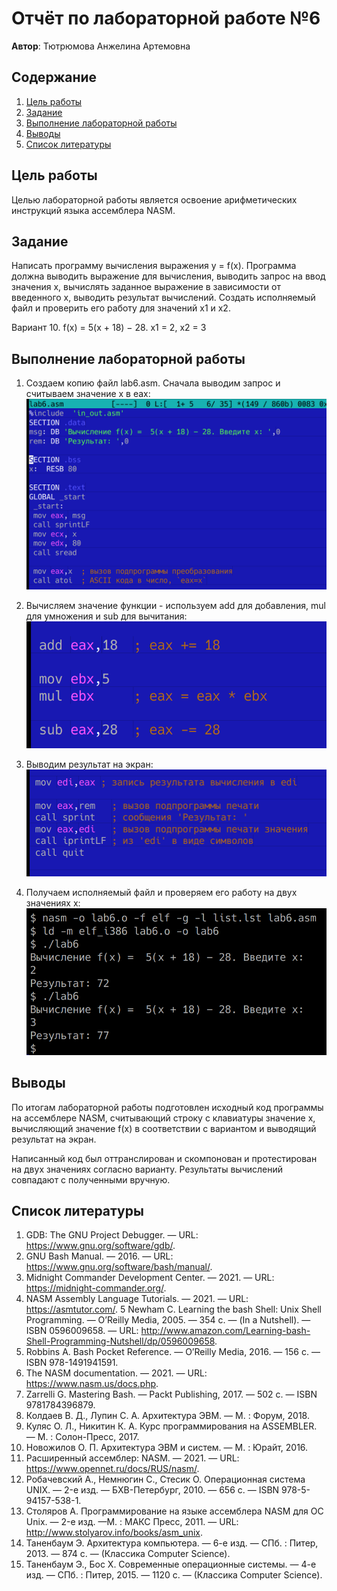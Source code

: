 
# Отчёт по лабораторной работе №6

**Автор**: Тютрюмова Анжелина Артемовна

## Содержание

1. [Цель работы](#цель-работы)
2. [Задание](#задание)
3. [Выполнение лабораторной работы](#выполнение-лабораторной-работы)
4. [Выводы](#выводы)
5. [Список литературы](#список-литературы)

## Цель работы

Целью лабораторной работы является освоение арифметических инструкций языка ассемблера NASM.

## Задание

Написать программу вычисления выражения y = f(x). Программа должна выводить выражение для вычисления, выводить запрос на ввод значения x, вычислять заданное выражение в зависимости от введенного x,
выводить результат вычислений. Создать исполняемый файл и проверить его работу для значений x1 и x2.

Вариант 10. f(x) =  5(x + 18) − 28. x1 = 2, x2 = 3

## Выполнение лабораторной работы

1. Создаем копию файл lab6.asm. Сначала выводим запрос и считываем значение x в eax:
  ![](./images/1.png)

2. Вычисляем значение функции - используем add для добавления, mul для умножения и sub для вычитания:
  ![](./images/2.png)

3. Выводим результат на экран:
  ![](./images/3.png)

4. Получaем исполняемый файл и проверяем его работу на двух значениях x:
  ![](./images/4.png)


## Выводы

По итогам лабораторной работы подготовлен исходный код программы на ассемблере NASM, считывающий строку с клавиатуры значение x, вычисляющий значение f(x) в соответствии с вариантом и выводящий результат на экран.

Написанный код был оттранслирован и скомпонован и протестирован на двух значениях согласно варианту. Результаты вычислений совпадают с полученными вручную.

## Список литературы

1. GDB: The GNU Project Debugger. — URL: https://www.gnu.org/software/gdb/.
2. GNU Bash Manual. — 2016. — URL: https://www.gnu.org/software/bash/manual/.
3. Midnight Commander Development Center. — 2021. — URL: https://midnight-commander.org/.
4. NASM Assembly Language Tutorials. — 2021. — URL: https://asmtutor.com/.
5 Newham C. Learning the bash Shell: Unix Shell Programming. — O’Reilly Media, 2005. — 354 с. — (In a Nutshell). — ISBN 0596009658. — URL: http://www.amazon.com/Learning-bash-Shell-Programming-Nutshell/dp/0596009658.
6. Robbins A. Bash Pocket Reference. — O’Reilly Media, 2016. — 156 с. — ISBN 978-1491941591.
7. The NASM documentation. — 2021. — URL: https://www.nasm.us/docs.php.
8. Zarrelli G. Mastering Bash. — Packt Publishing, 2017. — 502 с. — ISBN 9781784396879.
9. Колдаев В. Д., Лупин С. А. Архитектура ЭВМ. — М. : Форум, 2018.
10. Куляс О. Л., Никитин К. А. Курс программирования на ASSEMBLER. — М. : Солон-Пресс, 2017.
11. Новожилов О. П. Архитектура ЭВМ и систем. — М. : Юрайт, 2016.
12. Расширенный ассемблер: NASM. — 2021. — URL: https://www.opennet.ru/docs/RUS/nasm/.
13. Робачевский А., Немнюгин С., Стесик О. Операционная система UNIX. — 2-е изд. — БХВ-Петербург, 2010. — 656 с. — ISBN 978-5-94157-538-1.
14. Столяров А. Программирование на языке ассемблера NASM для ОС Unix. — 2-е изд. —М. : МАКС Пресс, 2011. — URL: http://www.stolyarov.info/books/asm_unix.
15. Таненбаум Э. Архитектура компьютера. — 6-е изд. — СПб. : Питер, 2013. — 874 с. — (Классика Computer Science).
16. Таненбаум Э., Бос Х. Современные операционные системы. — 4-е изд. — СПб. : Питер, 2015. — 1120 с. — (Классика Computer Science).
